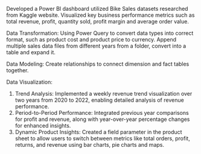Developed a Power BI dashboard utilized Bike Sales datasets researched from Kaggle website. Visualized key business performance metrics such as total revenue, profit, quantity sold, profit margin and average order value.

Data Transformation: Using Power Query to convert data types into correct format, such as product cost and product price to currency. Append multiple sales data files from different years from a folder, convert into a table and expand it. 

Data Modeling: Create relationships to connect dimension and fact tables together.

Data Visualization:
1. Trend Analysis: Implemented a weekly revenue trend visualization over two years from 2020 to 2022, enabling detailed analysis of revenue performance.
2. Period-to-Period Performance: Integrated previous year comparisons for profit and revenue, along with year-over-year percentage changes for enhanced insights.
3. Dynamic Product Insights: Created a field parameter in the product sheet to allow users to switch between metrics like total orders, profit, returns, and revenue using bar charts, pie charts and maps.

